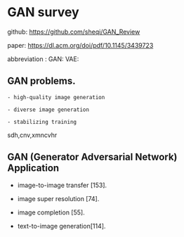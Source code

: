 # GAN survey

github: https://github.com/sheqi/GAN_Review

paper: https://dl.acm.org/doi/pdf/10.1145/3439723

abbreviation :
    GAN:
    VAE: 

## GAN problems.

    - high-quality image generation

    - diverse image generation

    - stabilizing training

sdh,cnv,xmncvhr
## GAN (Generator Adversarial Network) Application

 - image-to-image transfer [153].

 - image super resolution [74].

 - image completion [55].

 - text-to-image generation[114].
